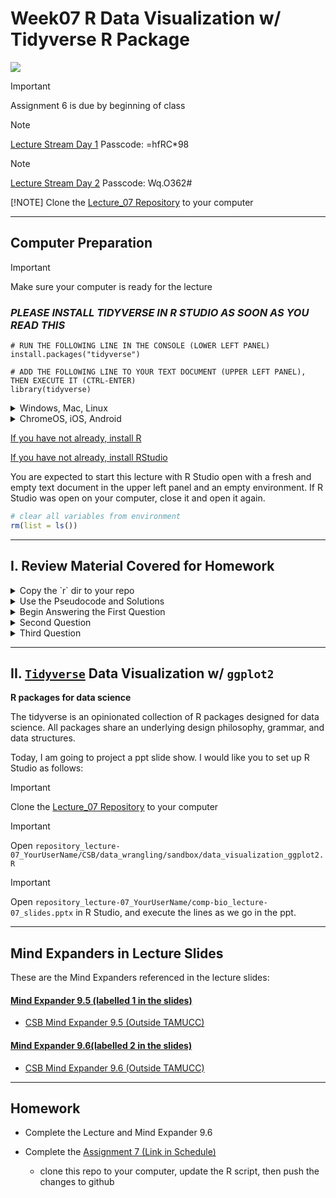 # Week07 R Data Visualization w/ Tidyverse R Package

![](https://d33wubrfki0l68.cloudfront.net/795c039ba2520455d833b4034befc8cf360a70ba/558a5/diagrams/data-science-explore.png)

> [!IMPORTANT]
> Assignment 6 is due by beginning of class 

> [!NOTE]
> [Lecture Stream Day 1](https://tamucc.zoom.us/rec/share/VZ9XdC_rCSdajLecrDBAEm_qETvZcsE5ypXUxQ-jElVdDlIuY1ymwFG64t54fwxp.T0xWh8Lf4gOHI2Ig)
> Passcode: =hfRC*98

> [!NOTE]
> [Lecture Stream Day 2](https://tamucc.zoom.us/rec/share/Io9AkMIVAgXpz3bQuLbPp-jgkK7f2dCFZRjjSXigA320AXkFJ4g07udLhwB2IxOr.1RQckMKGAFbM7Y8S )
> Passcode: Wq.O362#
> 
> [!NOTE]
> Clone the [Lecture_07 Repository](https://classroom.github.com/a/29Mmh-zd) to your computer

___

## Computer Preparation

> [!IMPORTANT]
> Make sure your computer is ready for the lecture

### *_PLEASE INSTALL TIDYVERSE IN R STUDIO AS SOON AS YOU READ THIS_*

```
# RUN THE FOLLOWING LINE IN THE CONSOLE (LOWER LEFT PANEL)
install.packages("tidyverse")

# ADD THE FOLLOWING LINE TO YOUR TEXT DOCUMENT (UPPER LEFT PANEL), THEN EXECUTE IT (CTRL-ENTER)
library(tidyverse)
```

<details><summary>Windows, Mac, Linux</summary>
<p>

- [ ] Step 0. Open Terminal

  > Search for the terminal app and open it.  For Windows, make sure you are using Ubuntu.

  > You should have already prepared your computer during Lecture 0.  If you did not then:  

  > * Complete the tasks listed in the [How to Set Up Your Computer for Computational Biology](https://github.com/tamucc-comp-bio/how_to/blob/main/howto_setup_computer.md), up to, but not including R and RStudio.
  >    * If you are having difficulty installing ubuntu, use Launch if your account is activated.

- [ ] Step 1. Update Your apps

  > It's always a good idea to keep your apps in your terminal up to date. 
  
  > For Ubuntu (Linux), enter the following commands to load the newest versions of your apps

  ```bash
  sudo apt update
  sudo apt upgrade
  ```

  > For Mac (Homebrew), enter the following commands to load the newest versions of your apps

  ```bash
  brew update
  brew upgrade
  ```

- [ ] Step 2. Confirm you have cloned the CSB (Computing Skills For Biologists) Repo into your home dir

    > In your terminal, enter the following commands:

    ```bash
    # make sure you're in your home dir
    cd ~
    
    # list the directories and files in the CSB dir to confirm it's in your home dir
    ls CSB
    ```

    > You should see the following output because we cloned the CSB Repo to your home dir in [Lecture 0](https://github.com/tamucc-comp-bio/classroom_repo_2024/blob/master/lectures/lecture00.md).  

    ```bash
    LICENSE  README.md  data_wrangling  git  good_code  latex  python  r  regex  scientific  sql  unix
    ```

    > If you see the output above, you're done! Goto the next section.

- [ ] Step 3. If you didn't have the CSB Repo, clone it now

  > If you **do not** see the output above, then clone the CSB repo by entering the following commands:

    ```bash
        git clone https://github.com/CSB-book/CSB.git
    ``` 

  > You should see the following output:

    ```bash
    Cloning into 'CSB'...
    remote: Enumerating objects: 1005, done.
    remote: Total 1005 (delta 0), reused 0 (delta 0), pack-reused 1005 (from 1)
    Receiving objects: 100% (1005/1005), 26.68 MiB | 7.74 MiB/s, done.
    Resolving deltas: 100% (389/389), done.
    ```

  > Goto Step 2 above.

<hr style="height: 0.1px; border: none; background-color: black;">

</p>
</details>

<details><summary>ChromeOS, iOS, Android</summary>
<p>

 - [ ] Step 0. [Log Into Launch HPC](https://portal-launch.hprc.tamu.edu/)

    > Use the following [link](https://portal-launch.hprc.tamu.edu/) to log in 

    > You should have already created your account during Lecture 0.  If you did not then:  
    > * Complete the tasks listed in the [Accessing Launch Instructions](https://hprc.tamu.edu/kb/User-Guides/Launch/Access/#no-ssh-login)

 - [ ] Step 1. Open Terminal

    > Select `launch Shell Access`

 - [ ] Step 2. Confirm you have cloned the CSB (Computing Skills For Biologists) Repo into your home dir

  > In your terminal, enter the following commands:

    ```bash
    # make sure you're in your home dir
    cd ~

    # list the directories and files in the CSB dir to confirm it's in your home dir
    ls CSB
    ```

  > You should see the following output because we cloned the CSB Repo to your home dir in [Lecture 0](https://github.com/tamucc-comp-bio/classroom_repo_2024/blob/master/lectures/lecture00.md).  

    ```bash
    LICENSE  README.md  data_wrangling  git  good_code  latex  python  r  regex  scientific  sql  unix
    ```

  > If you see the output above, you're done! Goto the next section.

- [ ] Step 3. If you didn't have the CSB Repo, clone it now

  > If you **do not** see the output above, then clone the CSB repo by entering the following commands:

    ```bash
        git clone https://github.com/CSB-book/CSB.git
    ``` 

  > You should see the following output:

    ```bash
    Cloning into 'CSB'...
    remote: Enumerating objects: 1005, done.
    remote: Total 1005 (delta 0), reused 0 (delta 0), pack-reused 1005 (from 1)
    Receiving objects: 100% (1005/1005), 26.68 MiB | 7.74 MiB/s, done.
    Resolving deltas: 100% (389/389), done.
    ```

  > Goto Step 2 above.

 </p>
</details>

[If you have not already, install R](https://github.com/tamucc-comp-bio/how_to/blob/main/install_r.md)

[If you have not already, install RStudio](https://github.com/tamucc-comp-bio/how_to/blob/main/install_rstudio.md)

You are expected to start this lecture with R Studio open with a fresh and empty text document in the upper left panel and an empty environment.  If R Studio was open on your computer, close it and open it again.

```R
# clear all variables from environment
rm(list = ls())
```


---

## I. Review Material Covered for Homework

<details><summary>Copy the `r` dir to your repo</summary>
<p>

Start the assignment by copying the `r` dir from the `CSB` repo to your homework repo.


---

</p>
</details>


<details><summary>Use the Pseudocode and Solutions</summary>
<p>
The first key to completing the exercise is using the information provided to you in the `CSB/r/solutions` repository


### `WilmesUnpub_pseudo.md`

#### Hints and pseudo code for Exercise 8.23.3 (Wilmes, unpublished)

1. Write a `for` loop that processes all images using the function `getArea` that is provided in `CSB/r/solutions/getArea.R`. The function accepts a single file name as argument, and returns the projected leaf area, measured in pixels. Your loop should record the leaf area for each image, and store it in the data frame `results`. To loop over all files, you can use the function `list.files` along with its pattern matching option, to produce a list of all the files with extension `.JPG` in the directory `CSB/r/data/leafarea/`. Work in your `sandbox` or change paths in the `getArea.R` function accordingly.

2. Plot the area of each plant as measured on time point 1 versus time point 2.

3. Determine if the plants significantly differ at time point 1 and 2 using a paired t-test.


**Hints**: 

- you will need to install the EBImage package and load it. You can use the code:

```r
# install the EBImage package: run the following two commands
source("http://bioconductor.org/biocLite.R")
biocLite("EBImage")
# note that to install EBImage, you might need to install other libraries


# now load the library
library(EBImage)
```

- create an empty `data.frame` to record results

```r
results <- data.frame(JPG = character(), 
                      area = numeric(), 
                      stringsAsFactors = FALSE)
```

- the function `list.files` can be used to list all the files in a directory

- write a `for` loop and call the `getArea` function for each file; store the area in the data frame.

- to extract the information on time point and plant name, parse the file name

- to run a t-test in `R`, simply call `t.test`

---

Following the hint given above, we run the following

```R
> source("http://bioconductor.org/biocLite.R")
Error: With R version 3.5 or greater, install Bioconductor packages using BiocManager; 
see https://bioconductor.org/install
```

If you follow the instructions given in the error message, you will find that bioconductor can now be installed with the package manager

```R
> install.packages("BiocManager")
Installing package into ‘C:/Users/cbird/Documents/R/win-library/4.0’
(as ‘lib’ is unspecified)
trying URL 'https://cran.rstudio.com/bin/windows/contrib/4.0/BiocManager_1.30.10.zip'
Content type 'application/zip' length 100063 bytes (97 KB)
downloaded 97 KB

package ‘BiocManager’ successfully unpacked and MD5 sums checked

The downloaded binary packages are in
	C:\Users\cbird\AppData\Local\Temp\RtmpOGXlUN\downloaded_packages
```

And then we can load the package using `library`

```R
> library(BiocManager)
Bioconductor version 3.11 (BiocManager 1.30.10),
  ?BiocManager::install for help
```

Continuing from the bioconductor website, with an eye on the pseudocode hints, we see that there is a new way to load the `EBImage` bioconductor library. biocLite has been deprecated (scroll to bottom of bioconductor page to see).

_Note that we prefix the `install` command with `BiocManager::`.  We did this because `install` could be a function in another R package.  When this is a concern, you can add the name of the package for the command you want to run to make sure the correct function is run. 5% of mysterious R behavior is caused by different packages having functions with the same name but the user does not realize it._

```R
BiocManager::install("EBImage")
```

#### To review, the following lines should be in your text editor panel, documenting how you installed the `EBImage` library from bioconductor.

```R
install.packages("BiocManager")
library(BiocManager)
BiocManager::install("EBIimage")
library("EBImage")
```

---

</p>
</details>

<details><summary>Begin Answering the First Question</summary>
<p>

#### Now we can continue addressing the question 

```R
# make sure you are in the right working diretory, `r/sandbox`
setwd(dirname(rstudioapi::getActiveDocumentContext()$path))

# source the getArea.R function
source("../solutions/getArea.R")

# make list of files to processes
files <- list.files("../data/leafarea", 
                    pattern = ".JPG")

# create a data frame to record results
results <- data.frame(JPG = character(), 
                      area = numeric(), 
                      stringsAsFactors = FALSE)

# run function getArea on all images
for (f in files) {
    area <- getArea(f)
    results[nrow(results) + 1, ] <- c(f, area)
}

# convert the area column in the results data frame to numeric data
results$area <- as.numeric(results$area)
```

_Note that it is poor form to write a function with dependencies, like `EBImage`, without including the code to install and load the package in the script.  This is the fault of the script author, but you will find that the onus falls on you to solve these types of issues with open source software. Imagine if you had to write the function from scratch; it is usually easier to troubleshoot an existing script that is theoretically functional with a little tweaking._

---

</p>
</details>

<details><summary>Second Question</summary>
<p>


#### Next we extract information from the file names to rearrange the data frame

Let us break down what is about to happen.  The function `substr()`, which is short for substring, is being applied to the `JPG` column in `results`.  If you type `substr` into the help panel (lower right) you will see what the 1 and 2 mean.

```R
# extract time point information and save into new column called tp then make the tp datatype be a factor
results$tp <- substr(results$JPG, 1, 2)
results$tp <- as.factor(results$tp)
```

The `sapply` function is fast for loop.  The vector given to the loop is column `JPG`. One by one, each value in the column is stored into the variable `x` and then the commands `unlist(strsplit(x, "[_]|[.]"))[2])` are run on `x`.  

A function called `strsplit` can be used to break up the file names by delimiters (characters that signify a column break). Here we use the `_` and `.` to break up the name and then select the second "column" to keep.  `strsplit()` outputs a list, so the `unlist()` command is used to convert that list to a vector, and then we grab the second element in the vector `[2]`, which is the plant information

```R
# extract plant information
results$plant <- sapply(results$JPG, 
                        function(x) unlist(strsplit(x, "[_]|[.]"))[2])
results$plant <- as.factor(results$plant)
```

#### And then we can plot the results

Here, we will use base R to make a plot, and then we will give you a taste of "the tidyverse" by using `ggplot` to make the figure.

```r 
# rearrange data into vectors for plotting
tp1 <- results[results$tp == "t1", ]$area
tp2 <- results[results$tp == "t2", ]$area

plot(tp2 ~ tp1, 
     xlab = "Projected leaf area, tp1", 
     ylab = "Projected leaf area, tp2")
abline(c(0,1)) # add the 1-to-1 line
```

*_[`Tidyverse`](https://www.tidyverse.org/) to the rescue!_*

We will learn more about how this all works, for now, marvel at the power of the [`Tidyverse`](https://www.tidyverse.org/)

```r 
library(tidyverse)
results %>%                                   # the %>% is a pipe, in bash it was |
  select(-JPG) %>%                            # remove the JPG column, we have to remove this col for the next command to work
  pivot_wider(names_from = tp, 
              values_from = area) %>% # pivot_wider makes columns named according to the unique names in the tp col and fills them with the values from the area column
  ggplot(aes(x=t1, 
             y=t2)) +                   # assign data to plot elements, in ggplot, the + means more ggplot settings follow on next line
    geom_point(color="red4") +                # visualize the data with points
    geom_abline(linetype = "dashed") +        # draw y=x line
    labs(y="Projected leaf area (time 2)",    # edit the labels
         x="Projected leaf area (time 1)",
         title = "Change in Leaf Area",
         subtitle = "Tidyverse >> Base R") +
    theme_classic()                           # make it pretty
```

---

</p>
</details>

<details><summary>Third Question</summary>
<p>


#### Lastly, run the statistical test, using Base R

```r 
> t.test(tp1, 
         tp2, 
         paired = TRUE, 
         alternative = "less")

	Paired t-test

data:  tp1 and tp2
t = -20.01, df = 21, p-value = 1.856e-15
alternative hypothesis: true difference in means is less than 0
95 percent confidence interval:
      -Inf -6486.002
sample estimates:
mean of the differences 
              -7096.227
```

> [!NOTE]
> ChatGPT is generally excellent at helping you interpret the output of statistical tests in R, especially if you show it the data that was processed using `str()` and you've named columns descriptively

The output indicates the result of a paired t-test comparing two sets of values (tp1 and tp2), where the alternative hypothesis is that the true mean of the differences between tp1 and tp2 is less than 0.

Here's a breakdown of the results:

* t = -20.01: This is the t-statistic, a measure of how many standard errors the observed difference is from the null hypothesis (that there is no difference between tp1 and tp2).
* df = 21: The degrees of freedom, which is based on the number of pairs in the data (in this case, 22 pairs, so n−1=21n−1=21).
* p-value = 1.856e-15: This is the probability of observing a t-statistic as extreme as -20.01 (or more extreme) under the null hypothesis. A p-value this small indicates that the null hypothesis can be rejected with very high confidence.
* alternative hypothesis: true difference in means is less than 0: This is the alternative hypothesis that was tested, meaning that the mean of tp1 is less than the mean of tp2.
* 95 percent confidence interval: (-Inf, -6486.002): This interval suggests that with 95% confidence, the true difference in means is between negative infinity and -6486.002.
* mean of the differences: -7096.227: The mean difference between tp1 and tp2 is -7096.227, indicating that on average, tp1 is smaller than tp2 by about 7096.

Since the p-value is extremely small, this suggests that there is strong evidence that the mean of tp1 is significantly less than the mean of tp2.


---

</p>
</details>

---

## II. [`Tidyverse`](https://www.tidyverse.org/) Data Visualization w/ `ggplot2`

**R packages for data science**

The tidyverse is an opinionated collection of R packages designed for data science. All packages share an underlying design philosophy, grammar, and data structures.

Today, I am going to project a ppt slide show.  I would like you to set up R Studio as follows:

> [!IMPORTANT]
> Clone the [Lecture_07 Repository](https://classroom.github.com/a/29Mmh-zd) to your computer

> [!IMPORTANT]
> Open `repository_lecture-07_YourUserName/CSB/data_wrangling/sandbox/data_visualization_ggplot2.R` 

> [!IMPORTANT]
> Open `repository_lecture-07_YourUserName/comp-bio_lecture-07_slides.pptx` in R Studio, and execute the lines as we go in the ppt.

---

## Mind Expanders in Lecture Slides

These are the Mind Expanders referenced in the lecture slides:

#### [Mind Expander 9.5 (labelled 1 in the slides)](https://forms.office.com/Pages/ResponsePage.aspx?id=8frLNKZngUepylFOslULZlFZdbyVx8RLiPt1GobhHnlUOE9LM0ZWOUZWVlZTUzBKQkZaUkcwRVg4Qy4u)
   * [CSB Mind Expander 9.5 (Outside TAMUCC)](https://forms.office.com/r/B9h9HxJwDh)

#### [Mind Expander 9.6(labelled 2 in the slides)](https://forms.office.com/Pages/ResponsePage.aspx?id=8frLNKZngUepylFOslULZlFZdbyVx8RLiPt1GobhHnlURDFBNlc2UFFEOVJVMEpaWVZJWkJJNEc1US4u)
   * [CSB Mind Expander 9.6 (Outside TAMUCC)](https://forms.office.com/r/ASyvGqbY0v)

---

## Homework 

* Complete the Lecture and Mind Expander 9.6

* Complete the [Assignment 7 (Link in Schedule)](../README.md#schedule)
	* clone this repo to your computer, update the R script, then push the changes to github

